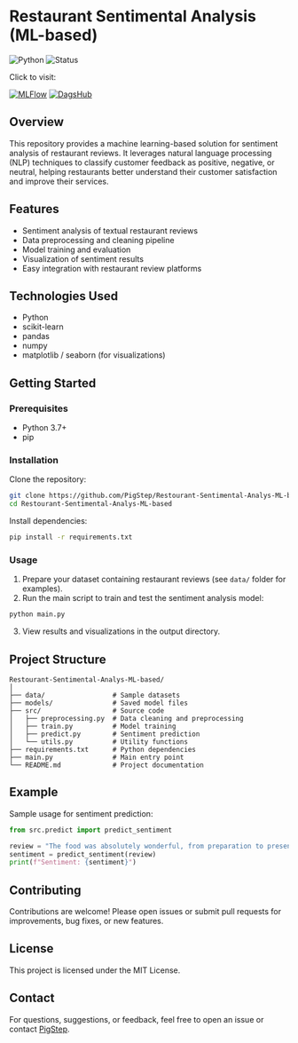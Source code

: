 # Restaurant Sentimental Analysis (ML-based)

![Python](https://img.shields.io/badge/language-Python-blue)
![Status](https://img.shields.io/badge/status-active-success)

Click to visit:

[![MLFlow](https://img.shields.io/badge/MLflow-Experiments-blue)](https://dagshub.com/PigStep/Restourant-Sentimental-Analys-ML-based.mlflow/)
[![DagsHub](https://img.shields.io/badge/DagsHub-Repo-black)](https://dagshub.com/PigStep/Restourant-Sentimental-Analys-ML-based)



## Overview

This repository provides a machine learning-based solution for sentiment analysis of restaurant reviews. It leverages natural language processing (NLP) techniques to classify customer feedback as positive, negative, or neutral, helping restaurants better understand their customer satisfaction and improve their services.

## Features

- Sentiment analysis of textual restaurant reviews
- Data preprocessing and cleaning pipeline
- Model training and evaluation
- Visualization of sentiment results
- Easy integration with restaurant review platforms

## Technologies Used

- Python
- scikit-learn
- pandas
- numpy
- matplotlib / seaborn (for visualizations)

## Getting Started

### Prerequisites

- Python 3.7+
- pip

### Installation

Clone the repository:

```bash
git clone https://github.com/PigStep/Restourant-Sentimental-Analys-ML-based.git
cd Restourant-Sentimental-Analys-ML-based
```

Install dependencies:

```bash
pip install -r requirements.txt
```

### Usage

1. Prepare your dataset containing restaurant reviews (see `data/` folder for examples).
2. Run the main script to train and test the sentiment analysis model:

```bash
python main.py
```

3. View results and visualizations in the output directory.

## Project Structure

```
Restourant-Sentimental-Analys-ML-based/
│
├── data/                 # Sample datasets
├── models/               # Saved model files
├── src/                  # Source code
│   ├── preprocessing.py  # Data cleaning and preprocessing
│   ├── train.py          # Model training
│   ├── predict.py        # Sentiment prediction
│   └── utils.py          # Utility functions
├── requirements.txt      # Python dependencies
├── main.py               # Main entry point
└── README.md             # Project documentation
```

## Example

Sample usage for sentiment prediction:

```python
from src.predict import predict_sentiment

review = "The food was absolutely wonderful, from preparation to presentation, very pleasing."
sentiment = predict_sentiment(review)
print(f"Sentiment: {sentiment}")
```

## Contributing

Contributions are welcome! Please open issues or submit pull requests for improvements, bug fixes, or new features.

## License

This project is licensed under the MIT License.

## Contact

For questions, suggestions, or feedback, feel free to open an issue or contact [PigStep](https://github.com/PigStep).
